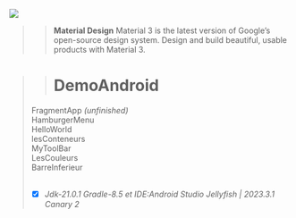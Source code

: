 <p align="left">
     <a href="https://github.com/dawidolko?tab=repositories">
          <img src="https://skillicons.dev/icons?i=java" />
     </a>
  </p>
  
>>**Material Design** Material 3 is the latest version of Google’s open-source design system. Design and build beautiful, usable products with Material 3.

>># DemoAndroid<br>
> FragmentApp *(unfinished)*<br>
> HamburgerMenu<br>
> HelloWorld<br>
> lesConteneurs<br>
> MyToolBar<br>
> LesCouleurs<br>
> BarreInferieur<br><br>
> 
>- [x] *Jdk-21.0.1 Gradle-8.5 et IDE:Android Studio Jellyfish | 2023.3.1 Canary 2*

